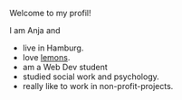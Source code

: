 Welcome to my profil!

I am Anja and
- live in Hamburg.
- love [lemons](https://www.tastingtable.com/img/gallery/31-types-of-lemons-and-what-makes-them-unique/intro-1656086555.webp).
- am a Web Dev student
- studied social work and psychology.
- really like to work in non-profit-projects.


